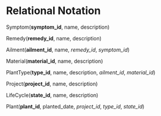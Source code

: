 # Relational Notation

Symptom(__symptom_id__, name, description)

Remedy(__remedy_id__, name, description)

Ailment(__ailment_id__, name, *remedy_id*, *symptom_id*)

Material(__material_id__, name, description)

PlantType(__type_id__, name, description, *ailment_id*, *material_id*)

Project(__project_id__, name, description)

LifeCycle(__state_id__, name, description)

Plant(__plant_id__, planted_date, *project_id*, *type_id*, *state_id*)
